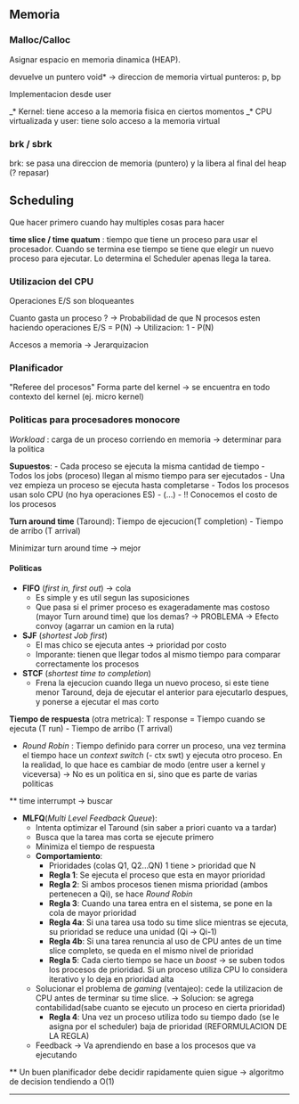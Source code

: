 ## Memoria
### Malloc/Calloc

Asignar espacio en memoria dinamica (HEAP).

devuelve un puntero void*  -> direccion de memoria virtual 
punteros: p, bp

Implementacion desde user

 _*  Kernel: tiene acceso a la memoria fisica en ciertos momentos
_* CPU virtualizada y user: tiene solo acceso a la memoria virtual

### brk / sbrk

brk: se pasa una direccion de memoria (puntero) y la libera al final del heap (? repasar)

## Scheduling

Que hacer primero cuando hay multiples cosas para hacer

**time slice / time quatum** : tiempo que tiene un proceso para usar el procesador. Cuando se termina ese tiempo se tiene que elegir un nuevo proceso para ejecutar. Lo determina el Scheduler apenas llega la tarea.

### Utilizacion del CPU

Operaciones E/S son bloqueantes

Cuanto gasta un proceso ? -> Probabilidad de que N procesos esten haciendo operaciones E/S = P(N) -> Utilizacion: 1 - P(N)

Accesos a memoria -> Jerarquizacion 

### Planificador

"Referee del procesos" 
Forma parte del kernel -> se encuentra en todo contexto del kernel (ej. micro kernel)

### Politicas para procesadores monocore

*Workload* : carga de un proceso corriendo en memoria -> determinar para la politica

**Supuestos**:
	- Cada proceso se ejecuta la misma cantidad de tiempo
	- Todos los jobs (proceso) llegan al mismo tiempo para ser ejecutados
	- Una vez empieza un proceso se ejecuta hasta completarse
	- Todos los procesos usan solo CPU (no hya operaciones ES)
	-  (...)
	- !! Conocemos el costo de los procesos

**Turn around time** (Taround): Tiempo de ejecucion(T completion) - Tiempo de arribo (T arrival)

Minimizar turn around time -> mejor

#### Politicas

- **FIFO**  (_first in, first out_) -> cola
	- Es simple y es util segun las suposiciones
	- Que pasa si el primer proceso es exageradamente mas costoso (mayor Turn around time) que los demas? -> PROBLEMA -> Efecto convoy (agarrar un camion en la ruta)
- **SJF** (_shortest Job first_)
	- El mas chico se ejecuta antes -> prioridad por costo
	- Imporante: tienen que llegar todos al mismo tiempo para comparar correctamente los procesos
- **STCF** (_shortest time to completion_)
	- Frena la ejecucion cuando llega un nuevo proceso, si este tiene menor Taround, deja de ejecutar el anterior para ejecutarlo despues, y ponerse a ejecutar el mas corto

**Tiempo de respuesta** (otra metrica): T response = Tiempo cuando se ejecuta (T run) - Tiempo de arribo (T arrival)

- *Round Robin* : Tiempo definido para correr un proceso, una vez termina el tiempo hace un _context switch_ (- ctx swt) y ejecuta otro proceso. En la realidad, lo que hace es cambiar de modo (entre user a kernel y viceversa) -> No es un politica en si, sino que es parte de varias politicas

 ** time interrumpt -> buscar

- **MLFQ**(_Multi Level Feedback Queue_):
	- Intenta optimizar el Taround (sin saber a priori cuanto va a tardar)
	- Busca que la tarea mas corta se ejecute primero
	- Minimiza el tiempo de respuesta
	- **Comportamiento**:
		- Prioridades (colas Q1, Q2...QN) 1 tiene > prioridad que N
		- **Regla 1**: Se ejecuta el proceso que esta en mayor prioridad
		- **Regla 2**: Si ambos procesos tienen misma prioridad (ambos pertenecen a Qi), se hace _Round Robin_
		- **Regla 3**: Cuando una tarea entra en el sistema, se pone en la cola de mayor prioridad
		- **Regla 4a**: Si una tarea usa todo su time slice mientras se ejecuta, su prioridad se reduce una unidad (Qi -> Qi-1)
		- **Regla 4b**: Si una tarea renuncia al uso de CPU antes de un time slice completo, se queda en el mismo nivel de prioridad
		- **Regla 5**: Cada cierto tiempo se hace un  _boost_ -> se suben todos los procesos de prioridad. Si un proceso utiliza CPU lo considera iterativo y lo deja en prioridad alta
	-  Solucionar el problema de _gaming_ (ventajeo): cede la utilizacion de CPU antes de terminar su time slice.  -> Solucion: se agrega contabilidad(sabe cuanto se ejecuto un proceso en cierta prioridad)
		- **Regla 4**: Una vez un proceso utiliza todo su tiempo dado (se le asigna por el scheduler) baja de prioridad (REFORMULACION DE LA REGLA)
	- Feedback -> Va aprendiendo en base a los procesos que va ejecutando 

** Un buen planificador debe decidir rapidamente quien sigue -> algoritmo de decision tendiendo a O(1)

--------------------------------------------------------------



